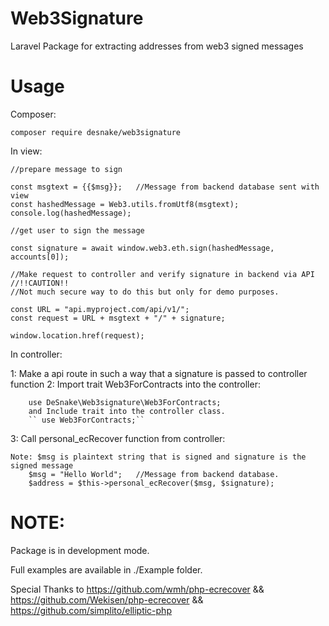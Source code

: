 # Web3Signature

Laravel Package for extracting addresses from web3 signed messages

# Usage

Composer:

    composer require desnake/web3signature

In view:

    //prepare message to sign

    const msgtext = {{$msg}};   //Message from backend database sent with view
    const hashedMessage = Web3.utils.fromUtf8(msgtext);
    console.log(hashedMessage);

    //get user to sign the message

    const signature = await window.web3.eth.sign(hashedMessage, accounts[0]);

    //Make request to controller and verify signature in backend via API
    //!!CAUTION!!
    //Not much secure way to do this but only for demo purposes.

    const URL = "api.myproject.com/api/v1/";
    const request = URL + msgtext + "/" + signature;

    window.location.href(request);

In controller:

1: Make a api route in such a way that a signature is passed to controller function
2: Import trait Web3ForContracts into the controller:

        use DeSnake\Web3signature\Web3ForContracts;
        and Include trait into the controller class.
        `` use Web3ForContracts;``

3: Call personal_ecRecover function from controller:

    Note: $msg is plaintext string that is signed and signature is the signed message
        $msg = "Hello World";   //Message from backend database.
        $address = $this->personal_ecRecover($msg, $signature);

# NOTE:

Package is in development mode.

Full examples are available in ./Example folder.

Special Thanks to https://github.com/wmh/php-ecrecover && https://github.com/Wekisen/php-ecrecover && https://github.com/simplito/elliptic-php